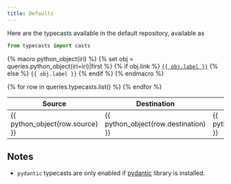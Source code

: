 ```yaml
---
title: Defaults
---
```


Here are the typecasts available in the default repository, available as

```python
from typecasts import casts
```

{% macro python_object(iri) %}
  {% set obj = queries.python_object(iri=iri)|first %}
  {% if obj.link %}
    <a href="{{ obj.link }}"><code>{{ obj.label }}</code></a>
  {% else %}
    <code>{{ obj.label }}</code>
  {% endif %}
{% endmacro %}

<table>
  <thead>
    <tr>
      <th>Source</th>
      <th>Destination</th>
      <th>Cast</th>
    </tr>
  </thead>
  <tbody>
    {% for row in queries.typecasts.list() %}
    <tr>
      <td>{{ python_object(row.source) }}</td>
      <td>{{ python_object(row.destination) }}</td>
      <td>{{ python_object(row.cast) }}</td>
    </tr>
    {% endfor %}
  </tbody>
</table>

## Notes

- `pydantic` typecasts are only enabled if [pydantic](https://github.com/samuelcolvin/pydantic/) library is installed.
